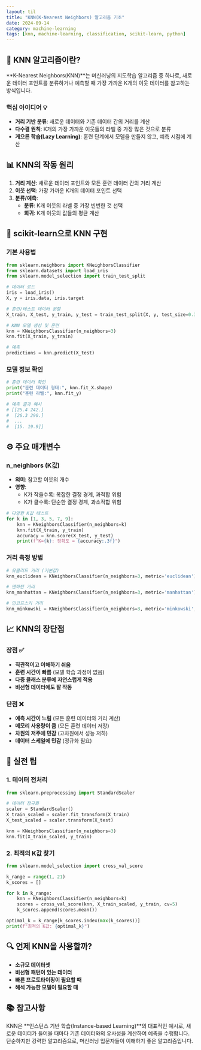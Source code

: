 ```yaml
---
layout: til
title: "KNN(K-Nearest Neighbors) 알고리즘 기초"
date: 2024-09-14
category: machine-learning
tags: [knn, machine-learning, classification, scikit-learn, python]
---
```


## 🤖 KNN 알고리즘이란?

**K-Nearest Neighbors(KNN)**는 머신러닝의 지도학습 알고리즘 중 하나로, 새로운 데이터 포인트를 분류하거나 예측할 때 가장 가까운 K개의 이웃 데이터를 참고하는 방식입니다.

### 핵심 아이디어 💡
- **거리 기반 분류**: 새로운 데이터와 기존 데이터 간의 거리를 계산
- **다수결 원칙**: K개의 가장 가까운 이웃들의 라벨 중 가장 많은 것으로 분류
- **게으른 학습(Lazy Learning)**: 훈련 단계에서 모델을 만들지 않고, 예측 시점에 계산

## 📊 KNN의 작동 원리

1. **거리 계산**: 새로운 데이터 포인트와 모든 훈련 데이터 간의 거리 계산
2. **이웃 선택**: 가장 가까운 K개의 데이터 포인트 선택
3. **분류/예측**: 
   - **분류**: K개 이웃의 라벨 중 가장 빈번한 것 선택
   - **회귀**: K개 이웃의 값들의 평균 계산

## 🔧 scikit-learn으로 KNN 구현

### 기본 사용법

```python
from sklearn.neighbors import KNeighborsClassifier
from sklearn.datasets import load_iris
from sklearn.model_selection import train_test_split

# 데이터 로드
iris = load_iris()
X, y = iris.data, iris.target

# 훈련/테스트 데이터 분할
X_train, X_test, y_train, y_test = train_test_split(X, y, test_size=0.3, random_state=42)

# KNN 모델 생성 및 훈련
knn = KNeighborsClassifier(n_neighbors=3)
knn.fit(X_train, y_train)

# 예측
predictions = knn.predict(X_test)
```

### 모델 정보 확인

```python
# 훈련 데이터 확인
print("훈련 데이터 형태:", knn.fit_X.shape)
print("훈련 라벨:", knn.fit_y)

# 예측 결과 예시
# [[25.4 242.]
#  [26.3 290.]
#  ...
#  [15. 19.9]]
```

## ⚙️ 주요 매개변수

### n_neighbors (K값)
- **의미**: 참고할 이웃의 개수
- **영향**: 
  - K가 작을수록: 복잡한 결정 경계, 과적합 위험
  - K가 클수록: 단순한 결정 경계, 과소적합 위험

```python
# 다양한 K값 테스트
for k in [1, 3, 5, 7, 9]:
    knn = KNeighborsClassifier(n_neighbors=k)
    knn.fit(X_train, y_train)
    accuracy = knn.score(X_test, y_test)
    print(f"K={k}: 정확도 = {accuracy:.3f}")
```

### 거리 측정 방법

```python
# 유클리드 거리 (기본값)
knn_euclidean = KNeighborsClassifier(n_neighbors=3, metric='euclidean')

# 맨하탄 거리
knn_manhattan = KNeighborsClassifier(n_neighbors=3, metric='manhattan')

# 민코프스키 거리
knn_minkowski = KNeighborsClassifier(n_neighbors=3, metric='minkowski', p=2)
```

## 📈 KNN의 장단점

### 장점 ✅
- **직관적이고 이해하기 쉬움**
- **훈련 시간이 빠름** (모델 학습 과정이 없음)
- **다중 클래스 분류에 자연스럽게 적용**
- **비선형 데이터에도 잘 작동**

### 단점 ❌
- **예측 시간이 느림** (모든 훈련 데이터와 거리 계산)
- **메모리 사용량이 큼** (모든 훈련 데이터 저장)
- **차원의 저주에 민감** (고차원에서 성능 저하)
- **데이터 스케일에 민감** (정규화 필요)

## 🎯 실전 팁

### 1. 데이터 전처리
```python
from sklearn.preprocessing import StandardScaler

# 데이터 정규화
scaler = StandardScaler()
X_train_scaled = scaler.fit_transform(X_train)
X_test_scaled = scaler.transform(X_test)

knn = KNeighborsClassifier(n_neighbors=3)
knn.fit(X_train_scaled, y_train)
```

### 2. 최적의 K값 찾기
```python
from sklearn.model_selection import cross_val_score

k_range = range(1, 21)
k_scores = []

for k in k_range:
    knn = KNeighborsClassifier(n_neighbors=k)
    scores = cross_val_score(knn, X_train_scaled, y_train, cv=5)
    k_scores.append(scores.mean())

optimal_k = k_range[k_scores.index(max(k_scores))]
print(f"최적의 K값: {optimal_k}")
```

## 🔍 언제 KNN을 사용할까?

- **소규모 데이터셋**
- **비선형 패턴이 있는 데이터**
- **빠른 프로토타이핑이 필요할 때**
- **해석 가능한 모델이 필요할 때**

## 📚 참고사항

KNN은 **인스턴스 기반 학습(Instance-based Learning)**의 대표적인 예시로, 새로운 데이터가 들어올 때마다 기존 데이터와의 유사성을 계산하여 예측을 수행합니다. 단순하지만 강력한 알고리즘으로, 머신러닝 입문자들이 이해하기 좋은 알고리즘입니다. 